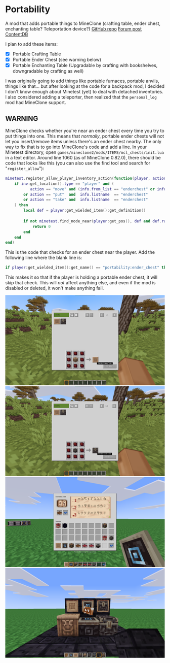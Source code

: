 # Portability
A mod that adds portable things to MineClone (crafting table, ender chest, enchanting table? Teleportation device?)
[GitHub repo](https://github.com/thepython10110/portability)
[Forum post](https://forum.minetest.net/viewtopic.php?f=9&t=29330)
[ContentDB](https://content.minetest.net/thepython/portability)

I plan to add these items:
- [x] Portable Crafting Table
- [x] Portable Ender Chest (see warning below)
- [x] Portable Enchanting Table (Upgradable by crafting with bookshelves, downgradable by crafting as well)

I was originally going to add things like portable furnaces, portable anvils, things like that... but after looking at the code for a backpack mod, I decided I don't know enough about Minetest (yet) to deal with detached inventories.  I also considered adding a teleporter, then realized that the `personal_log` mod had MineClone support.

## WARNING
MineClone checks whether you're near an ender chest every time you try to put things into one. This means that *normally*, portable ender chests will not let you insert/remove items unless there's an ender chest nearby. The only way to fix that is to go into MineClone's code and add a line. In your Minetest directory, open `games/mineclone2/mods/ITEMS/mcl_chests/init.lua` in a text editor. Around line 1060 (as of MineClone 0.82.0), there should be code that looks like this (you can also use the find tool and search for "`register_allow`"):
```lua
minetest.register_allow_player_inventory_action(function(player, action, inv, info)
	if inv:get_location().type == "player" and (
		   action == "move" and (info.from_list == "enderchest" or info.to_list == "enderchest")
		or action == "put"  and  info.listname  == "enderchest"
		or action == "take" and  info.listname  == "enderchest"
	) then
		local def = player:get_wielded_item():get_definition()

		if not minetest.find_node_near(player:get_pos(), def and def.range or ItemStack():get_definition().range, "mcl_chests:ender_chest_small", true) then
			return 0
		end
	end
end)
```
This is the code that checks for an ender chest near the player. Add the following line where the blank line is:
```lua
if player:get_wielded_item():get_name() == "portability:ender_chest" then return end
```
This makes it so that if the player is holding a portable ender chest, it will skip that check. This will *not* affect anything else, and even if the mod is disabled or deleted, it won't make anything fail.

![Crafting Table Recipe](screenshots/crafting_table_recipe.png)
![Ender Chest Recipe](screenshots/ender_chest_recipe.png)
![Portable Enchanting Table](screenshots/enchanting_table.png)
![Comparison](screenshots/comparison.png)